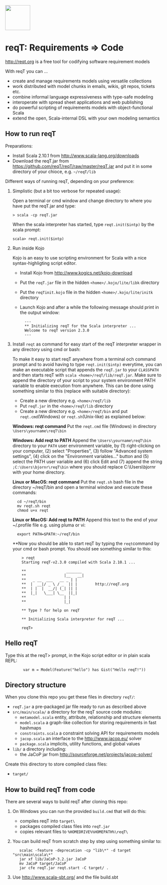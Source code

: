<img src="http://reqt.org/reqT.jpg" width="80"> 

reqT: Requirements => Code
==========================
http://reqt.org is a free tool for codifying software requirement models

With reqT you can ...
* create and manage requirements models using versatile collections
* work distributed with model chunks in emails, wikis, git repos, tickets etc.
* combine informal language expressiveness with type-safe modeling
* interoperate with spread sheet applications and web publishing
* do powerful scripting of requirements models with object-functional Scala
* extend the open, Scala-internal DSL with your own modeling semantics

How to run reqT
---------------
Preparations:
* Install Scala 2.10.1 from http://www.scala-lang.org/downloads
* Download the reqT.jar from https://github.com/reqT/reqT/raw/master/reqT.jar and put it in some directory of your chioce, e.g. `~/reqT/lib` 
 
Different ways of running reqT, depending on your preference:

1.  Simplistic (but a bit too verbose for repeated usage): 
    
    Open a terminal or cmd window and change directory to where you have put the reqT.jar and type: 
    
        > scala -cp reqT.jar
    
    When the scala interpreter has started, type `reqt.init($intp)` by the scala prompt:
    
        scala> reqt.init($intp)


2.  Run inside Kojo

    Kojo is an easy to use scripting environment for Scala with a nice syntax-highligting script editor.
    * Install Kojo from http://www.kogics.net/kojo-download
    * Put the `reqT.jar` file in the hidden `<home>/.kojo/lite/libk` directory
    * Put the `reqTinit.kojo` file in the hidden `<home>/.kojo/lite/initk` directory
    * Launch Kojo and after a while the following message should print in the output window:
        
            ---
            ** Initializing reqT for the Scala interpreter ...
            Welcome to reqT version 2.3.0
            ---

3.  Install `reqt` as command for easy start of the reqT interpreter wrapper in any directory using cmd or bash:

    To make it easy to start reqT anywhere from a terminal och command prompt and to avoid having to type `reqt.init($intp)` everytime, you can make an executable script that appends the `reqT.jar` to your `CLASSPATH` and then starts reqT with `scala <home>/reqT/lib/reqT.jar`. Make sure to append the directory of your script to your system environment PATH variable to enable execution from anywhere. This can be done using something similar to this (replace <home> with suitable directory):
    * Create a new directory e.g. `<home>/reqT/lib`
    * Put `reqT.jar` in the `<home>/reqT/lib` directory
    * Create a new directory e.g. `<home>/reqT/bin` and put `reqt.cmd`(Windows) or `reqt.sh`(Unix-like) as explained below:
    
    **Windows: reqt command** Put the `reqt.cmd` file (Windows) in directory `\Users\yourname\reqT\bin` 

    **Windows: Add reqt to PATH**  Append the `\Users\yourname\reqT\bin`  directory to your `PATH` user environment variable, by (1) right-clicking on your computer, (2) select "Properties", (3) follow "Advanced system settings", (4) click on the "Environment variables..." button and (5) select the PATH user variable and (6) click Edit and (7) append the string `;C:\Users\bjornr\reqT\bin` where you should replace C:\Users\bjornr with your home directory.

    **Linux or MacOS: reqt command**  Put the `reqt.sh` bash file in the directory ~/reqT/bin and open a terminal window and execute these commands:
          
          cd ~/reqT/bin
          mv reqt.sh reqt
          chmod u+x reqt
          
     **Linux or MacOS: Add reqt to PATH** Append this text to the end of your ~/.profile file e.g. using pluma or vi:
     
          export PATH=$PATH:~/reqT/bin
        
        
     **Now you should be able to start reqT by typing the `reqt`command by your cmd or bash prompt. You should see something similar to this:
     
            > reqt
            Starting reqT-v2.3.0 compiled with Scala 2.10.1 ...
            
            **                  _______        
            **                 |__   __|       
            **   _ __  ___   __ _ | |          
            **  |  __|/ _ \ / _  || |        http://reqT.org
            **  | |  |  __/| (_| || |   
            **  |_|   \___| \__  ||_|   
            **                 | |      
            **                 |_|      

            ** Type ? for help on reqT

            ** Initializing Scala interpreter for reqT ...

            reqT> 

Hello reqT
----------
Type this at the reqT> prompt, in the Kojo script editor or in plain scala REPL:
           
            var m = Model(Feature("hello") has Gist("Hello reqT!"))

     
Directory structure
-------------------
When you clone this repo you get these files in directory `reqT/`:
* `reqT.jar` a pre-packaged jar file ready to run as described above
* `src/main/scala/`  a directory for the reqT source code modules:
    * `metamodel.scala` entity, attribute, relationship and structure elements 
    * `model.scala`  a graph-like collection for storing requirements in fast hashmaps 
    * `constraints.scala`  a constraint solving API for requirements models
    * `jacop.scala`  an  interface to the http://www.jacop.eu/ solver
    * `package.scala` implicits, utility functions, and global values  
* `lib/` a directory including: 
    * the JaCoP jar from http://sourceforge.net/projects/jacop-solver/ 

Create this directory to store compiled class files:
* `target/` 

How to build reqT from code
---------------------------
There are several ways to build reqT after cloning this repo:

1. On Windows you can run the provided `build.cmd` that will do this:
    * compiles reqT into `target\`
    * packages compiled class files into `reqT.jar`
    * copies relevant files to `%HOMEDRIVE%%HOMEPATH%\reqT\`
    
2. You can build reqT from scratch step by step using something similar to:

          scalac -feature -deprecation -cp "lib\*" -d target "src\main\scala\*"
          jar xf lib/JaCoP-3.2.jar JaCoP
          mv JaCoP target/JaCoP
          jar cfe reqT.jar reqt.start -C target/ .

3. Use http://www.scala-sbt.org/ and the file build.sbt